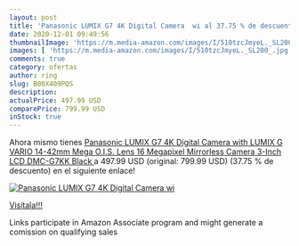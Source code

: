 ```yaml
---
layout: post
title: 'Panasonic LUMIX G7 4K Digital Camera  wi al 37.75 % de descuento'
date: 2020-12-01 09:49:56
thumbnailImage: 'https://m.media-amazon.com/images/I/510tzcJmyeL._SL200_.jpg'
images: [ 'https://m.media-amazon.com/images/I/510tzcJmyeL._SL200_.jpg' ]
comments: true
category: ofertas
author: ring
slug: B00X409PQS
description:
actualPrice: 497.99 USD
comparePrice: 799.99 USD
inStock: true
---
```


Ahora mismo tienes [Panasonic LUMIX G7 4K Digital Camera  with LUMIX G VARIO 14-42mm Mega O.I.S. Lens  16 Megapixel Mirrorless Camera  3-Inch LCD  DMC-G7KK  Black ](https://www.amazon.com/dp/B00X409PQS/?tag=tolees-20) a 497.99 USD (original: 799.99 USD) (37.75 %  de descuento) en el siguiente enlace!

[![Panasonic LUMIX G7 4K Digital Camera  wi](https://m.media-amazon.com/images/I/510tzcJmyeL._SL200_.jpg)](https://www.amazon.com/dp/B00X409PQS/?tag=tolees-20)

[Visítala!!!](https://www.amazon.com/dp/B00X409PQS/?tag=tolees-20)

Links participate in Amazon Associate program and might generate a comission on qualifying sales
